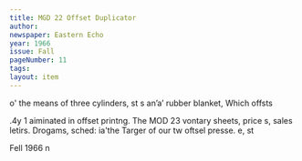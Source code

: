 ```yaml
---
title: MGD 22 Offset Duplicator
author: 
newspaper: Eastern Echo
year: 1966
issue: Fall
pageNumber: 11
tags:
layout: item
---
```

o' the means of three cylinders, st s an’a’ rubber blanket, Which offsts

.4y 1 aiminated in offset printng. The MOD 23 vontary sheets, price s, sales letirs. Drogams, sched: ia'the Targer of our tw oftsel presse. e, st

Fell 1966 n
